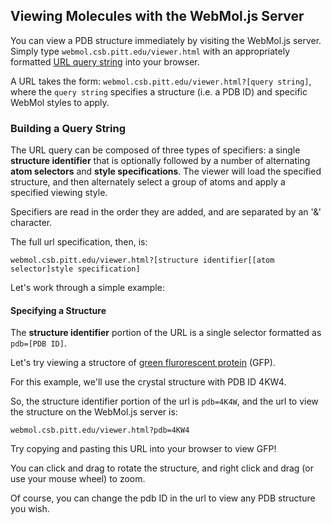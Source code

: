 
## Viewing Molecules with the WebMol.js Server ##

You can view a PDB structure immediately by visiting the WebMol.js server.  Simply type `webmol.csb.pitt.edu/viewer.html` with an appropriately formatted [URL query string](http://en.wikipedia.org/wiki/Query_string) into your browser.

A URL takes the form: `webmol.csb.pitt.edu/viewer.html?[query string]`, where the `query string` specifies a structure (i.e. a PDB ID) and specific WebMol styles to apply.

### Building a Query String ###

The URL query can be composed of three types of specifiers: a single **structure identifier** that is optionally followed by a number of alternating **atom selectors** and **style specifications**. The viewer will load the specified structure, and then alternately select a group of atoms and apply a specified viewing style.

Specifiers are read in the order they are added, and are separated by an '&' character.

The full url specification, then, is:

`webmol.csb.pitt.edu/viewer.html?[structure identifier[[atom selector]style specification]`

Let's work through a simple example:

#### Specifying a Structure ####

The **structure identifier** portion of the URL is a single selector formatted as `pdb=[PDB ID]`.  

Let's try viewing a structore of  [green flurorescent protein](http://www.rcsb.org/pdb/explore/explore.do?structureId=4KW4) (GFP).  

For this example, we'll use the crystal structure with PDB ID 4KW4.

So, the structure identifier portion of the url is `pdb=4K4W`, and the url to view the structure on the WebMol.js server is:

`webmol.csb.pitt.edu/viewer.html?pdb=4KW4`

Try copying and pasting this URL into your browser to view GFP!

You can click and drag to rotate the structure, and right click and drag (or use your mouse wheel) to zoom.

Of course, you can change the pdb ID in the url to view any PDB structure you wish.